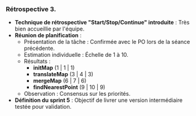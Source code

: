 ### Rétrospective 3.
- **Technique de rétrospective "Start/Stop/Continue" introduite** : Très bien accueillie par l'équipe.  
- **Réunion de planification** :  
  - Présentation de la tâche : Confirmée avec le PO lors de la séance précédente.  
  - Estimation individuelle : Échelle de 1 à 10.  
  - Résultats :  
    - **initMap** (1 | 1 | 1)  
    - **translateMap** (3 | 4 | 3)  
    - **mergeMap** (6 | 7 | 6)  
    - **findNearestPoint** (9 | 10 | 9)  
  - Observation : Consensus sur les priorités.  
- **Définition du sprint 5** : Objectif de livrer une version intermédiaire testée pour validation.  